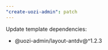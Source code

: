 ```yaml
---
"create-uozi-admin": patch
---
```


Update template dependencies:
- @uozi-admin/layout-antdv@^1.2.3

